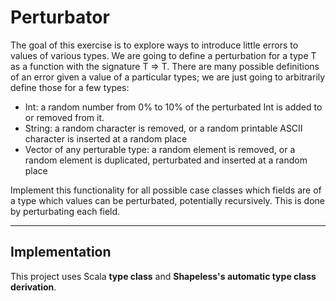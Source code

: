 # Perturbator

The goal of this exercise is to explore ways to introduce little errors to values of various types.
We are going to define a perturbation for a type T as a function with the signature T => T.
There are many possible definitions of an error given a value of a particular types; we are just going to arbitrarily define those for a few types:
- Int: a random number from 0% to 10% of the perturbated Int is added to or removed from it.
- String: a random character is removed, or a random printable ASCII character is inserted at a random place
- Vector of any perturable type: a random element is removed, or a random element is duplicated, perturbated and inserted at a random place

Implement this functionality for all possible case classes which fields are of a type which values can be perturbated, potentially recursively. This is done by perturbating each field.

--------------------------

## Implementation

This project uses Scala **type class** and **Shapeless's automatic type class derivation**. 

